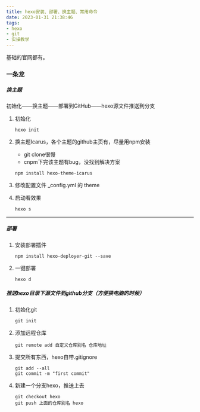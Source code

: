 ```yaml
---
title: hexo安装、部署、换主题、常用命令
date: 2023-01-31 21:38:46
tags:
- hexo
- git
- 实操教学
---
```


基础的官网都有。

### 一条龙

##### 换主题

初始化——换主题——部署到GitHub——hexo源文件推送到分支

1. 初始化

   ```
   hexo init
   ```

2. 换主题Icarus，各个主题的github主页有，尽量用npm安装

   - git clone很慢
   - cnpm下完该主题有bug，没找到解决方案

   ```
   npm install hexo-theme-icarus
   ```

3. 修改配置文件 _config.yml 的 theme

4. 启动看效果

   ```
   hexo s
   ```

---

##### 部署

1. 安装部署插件

   ```
   npm install hexo-deployer-git --save
   ```

2. 一键部署

   ```
   hexo d
   ```

##### 推送hexo目录下源文件到github分支（方便换电脑的时候）

1. 初始化git

   ```
   git init
   ```

2. 添加远程仓库

   ```
   git remote add 自定义仓库别名 仓库地址
   ```

3. 提交所有东西，hexo自带.gitignore

   ```
   git add --all
   git commit -m "first commit"
   ```

4. 新建一个分支hexo，推送上去

   ```
   git checkout hexo
   git push 上面的仓库别名 hexo
   ```

   

